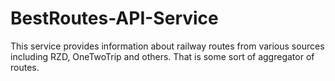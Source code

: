 # BestRoutes-API-Service
This service provides information about railway routes from various sources including RZD, OneTwoTrip and others. That is some sort of aggregator of routes.
